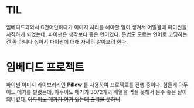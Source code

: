 # TIL
임베디드과와서 C언어만하다가 이미지 처리를 해야할 일이 생겨서 어떨결에 파이썬을 시작하게 되었는데, 파이썬은 생각보다 좋은 언어였다. 문법도 모르는 언어로 코딩하는건 좀 아니다 싶어서 파이썬에 대해 자세히 알아보려 한다.

# 임베디드 프로젝트
파이썬 이미지 라이브러리인 __Pillow__ 를 사용하여 프로젝트를 진행 중이다. 힘들게 아두이노 메가를 빌렸는데, 아두이노 메가가 3072개의 배열을 먹질 못해서 운수 좋은 날이 되버렸다. ~~아두이노 메가가 여기 있는데 출력을 못하니~~ 